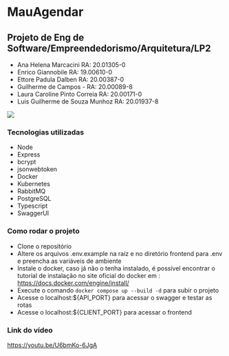 # MauAgendar

## Projeto de Eng de Software/Empreendedorismo/Arquitetura/LP2

- Ana Helena Marcacini RA: 20.01305-0
- Enrico Giannobile RA: 19.00610-0
- Ettore Padula Dalben RA: 20.00387-0
- Guilherme de Campos - RA: 20.00089-8
- Laura Caroline Pinto Correia RA: 20.00171-0
- Luis Guilherme de Souza Munhoz RA: 20.01937-8

![](https://avatars.githubusercontent.com/u/129552822?s=400&u=48a7f16b037ad21fe054d0aee8e59fb70a155a35&v)

### Tecnologias utilizadas

- Node
- Express
- bcrypt
- jsonwebtoken
- Docker
- Kubernetes
- RabbitMQ
- PostgreSQL
- Typescript
- SwaggerUI

### Como rodar o projeto

- Clone o repositório
- Altere os arquivos .env.example na raíz e no diretório frontend para .env e preencha as variáveis de ambiente
- Instale o docker, caso já não o tenha instalado, é possível encontrar o tutorial de instalação no site oficial do docker em : <https://docs.docker.com/engine/install/>
- Execute o comando `docker compose up --build -d` para subir o projeto
- Acesse o localhost:${API_PORT} para acessar o swagger e testar as rotas
- Acesse o localhost:${CLIENT_PORT} para acessar o frontend

### Link do vídeo

<https://youtu.be/U6bmKo-6JgA>
